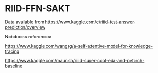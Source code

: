 # RIID-FFN-SAKT


Data available from https://www.kaggle.com/c/riiid-test-answer-prediction/overview


Notebooks references:


https://www.kaggle.com/wangsg/a-self-attentive-model-for-knowledge-tracing


https://www.kaggle.com/maunish/riiid-super-cool-eda-and-pytorch-baseline
